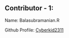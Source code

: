 
## Contributor - 1:

Name: Balasubramanian.R

Github Profile: [Cyberkid2311](https://github.com/Cyberkid2311)
